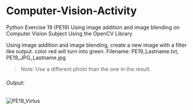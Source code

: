 # Computer-Vision-Activity
Python Exercise 19 (PE19) Using image addition and image blending on Computer Vision Subject Using the OpenCV Library

Using image addition and image blending, create a new image with a filter like output. color red will turn into green. 
Filename: PE19_Lastname.txt, PE19_JPG_Lastname.jpg

> Note: Use a different photo than the one in the result.

###### Output:
![PE19_Virtus](https://user-images.githubusercontent.com/83077353/163834817-b0555e34-732f-4804-82db-c1d50ef461f2.jpg)
